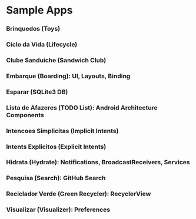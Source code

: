 # Sample Apps

### Brinquedos (Toys)

### Ciclo da Vida (Lifecycle)

### Clube Sanduiche (Sandwich Club)

### Embarque (Boarding): UI, Layouts, Binding

### Esparar (SQLite3 DB)

### Lista de Afazeres (TODO List): Android Architecture Components

### Intencoes Simplicitas (Implicit Intents)

### Intents Explicitos (Explicit Intents)

### Hidrata (Hydrate): Notifications, BroadcastReceivers, Services

### Pesquisa (Search): GitHub Search

### Reciclador Verde (Green Recycler): RecyclerView

### Visualizar (Visualizer): Preferences

